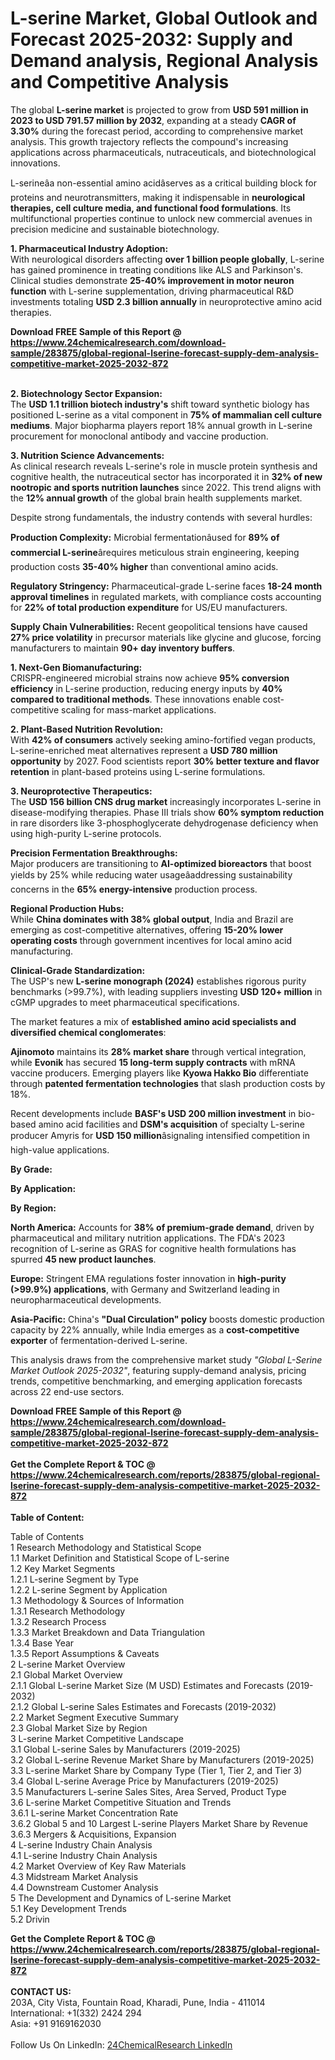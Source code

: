 <h1>L-serine Market, Global Outlook and Forecast 2025-2032: Supply and Demand analysis, Regional Analysis and Competitive Analysis</h1><p>The global <strong>L-serine market</strong> is projected to grow from <strong>USD 591 million in 2023 to USD 791.57 million by 2032</strong>, expanding at a steady <strong>CAGR of 3.30%</strong> during the forecast period, according to comprehensive market analysis. This growth trajectory reflects the compound's increasing applications across pharmaceuticals, nutraceuticals, and biotechnological innovations.</p><p>L-serineâa non-essential amino acidâserves as a critical building block for proteins and neurotransmitters, making it indispensable in <strong>neurological therapies, cell culture media, and functional food formulations</strong>. Its multifunctional properties continue to unlock new commercial avenues in precision medicine and sustainable biotechnology.</p><p><strong>1. Pharmaceutical Industry Adoption:</strong><br>
With neurological disorders affecting <strong>over 1 billion people globally</strong>, L-serine has gained prominence in treating conditions like ALS and Parkinson's. Clinical studies demonstrate <strong>25-40% improvement in motor neuron function</strong> with L-serine supplementation, driving pharmaceutical R&amp;D investments totaling <strong>USD 2.3 billion annually</strong> in neuroprotective amino acid therapies.</p><div><b>Download FREE Sample of this Report @ 
            <a href="https://www.24chemicalresearch.com/download-sample/283875/global-regional-lserine-forecast-supply-dem-analysis-competitive-market-2025-2032-872">
            https://www.24chemicalresearch.com/download-sample/283875/global-regional-lserine-forecast-supply-dem-analysis-competitive-market-2025-2032-872</a></b></div><br><p><strong>2. Biotechnology Sector Expansion:</strong><br>
The <strong>USD 1.1 trillion biotech industry's</strong> shift toward synthetic biology has positioned L-serine as a vital component in <strong>75% of mammalian cell culture mediums</strong>. Major biopharma players report 18% annual growth in L-serine procurement for monoclonal antibody and vaccine production.</p><p><strong>3. Nutrition Science Advancements:</strong><br>
As clinical research reveals L-serine's role in muscle protein synthesis and cognitive health, the nutraceutical sector has incorporated it in <strong>32% of new nootropic and sports nutrition launches</strong> since 2022. This trend aligns with the <strong>12% annual growth</strong> of the global brain health supplements market.</p><p>Despite strong fundamentals, the industry contends with several hurdles:</p><p><strong>Production Complexity:</strong> Microbial fermentationâused for <strong>89% of commercial L-serine</strong>ârequires meticulous strain engineering, keeping production costs <strong>35-40% higher</strong> than conventional amino acids.</p><p><strong>Regulatory Stringency:</strong> Pharmaceutical-grade L-serine faces <strong>18-24 month approval timelines</strong> in regulated markets, with compliance costs accounting for <strong>22% of total production expenditure</strong> for US/EU manufacturers.</p><p><strong>Supply Chain Vulnerabilities:</strong> Recent geopolitical tensions have caused <strong>27% price volatility</strong> in precursor materials like glycine and glucose, forcing manufacturers to maintain <strong>90+ day inventory buffers</strong>.</p><p><strong>1. Next-Gen Biomanufacturing:</strong><br>
CRISPR-engineered microbial strains now achieve <strong>95% conversion efficiency</strong> in L-serine production, reducing energy inputs by <strong>40% compared to traditional methods</strong>. These innovations enable cost-competitive scaling for mass-market applications.</p><p><strong>2. Plant-Based Nutrition Revolution:</strong><br>
With <strong>42% of consumers</strong> actively seeking amino-fortified vegan products, L-serine-enriched meat alternatives represent a <strong>USD 780 million opportunity</strong> by 2027. Food scientists report <strong>30% better texture and flavor retention</strong> in plant-based proteins using L-serine formulations.</p><p><strong>3. Neuroprotective Therapeutics:</strong><br>
The <strong>USD 156 billion CNS drug market</strong> increasingly incorporates L-serine in disease-modifying therapies. Phase III trials show <strong>60% symptom reduction</strong> in rare disorders like 3-phosphoglycerate dehydrogenase deficiency when using high-purity L-serine protocols.</p><p><strong>Precision Fermentation Breakthroughs:</strong><br>
	Major producers are transitioning to <strong>AI-optimized bioreactors</strong> that boost yields by 25% while reducing water usageâaddressing sustainability concerns in the <strong>65% energy-intensive</strong> production process.</p><p><strong>Regional Production Hubs:</strong><br>
	While <strong>China dominates with 38% global output</strong>, India and Brazil are emerging as cost-competitive alternatives, offering <strong>15-20% lower operating costs</strong> through government incentives for local amino acid manufacturing.</p><p><strong>Clinical-Grade Standardization:</strong><br>
	The USP's new <strong>L-serine monograph (2024)</strong> establishes rigorous purity benchmarks (&gt;99.7%), with leading suppliers investing <strong>USD 120+ million</strong> in cGMP upgrades to meet pharmaceutical specifications.</p><p>The market features a mix of <strong>established amino acid specialists and diversified chemical conglomerates</strong>:</p><p><strong>Ajinomoto</strong> maintains its <strong>28% market share</strong> through vertical integration, while <strong>Evonik</strong> has secured <strong>15 long-term supply contracts</strong> with mRNA vaccine producers. Emerging players like <strong>Kyowa Hakko Bio</strong> differentiate through <strong>patented fermentation technologies</strong> that slash production costs by 18%.</p><p>Recent developments include <strong>BASF's USD 200 million investment</strong> in bio-based amino acid facilities and <strong>DSM's acquisition</strong> of specialty L-serine producer Amyris for <strong>USD 150 million</strong>âsignaling intensified competition in high-value applications.</p><p><strong>By Grade:</strong></p><p><strong>By Application:</strong></p><p><strong>By Region:</strong></p><p><strong>North America:</strong> Accounts for <strong>38% of premium-grade demand</strong>, driven by pharmaceutical and military nutrition applications. The FDA's 2023 recognition of L-serine as GRAS for cognitive health formulations has spurred <strong>45 new product launches</strong>.</p><p><strong>Europe:</strong> Stringent EMA regulations foster innovation in <strong>high-purity (&gt;99.9%) applications</strong>, with Germany and Switzerland leading in neuropharmaceutical developments.</p><p><strong>Asia-Pacific:</strong> China's <strong>"Dual Circulation" policy</strong> boosts domestic production capacity by 22% annually, while India emerges as a <strong>cost-competitive exporter</strong> of fermentation-derived L-serine.</p><p>This analysis draws from the comprehensive market study <em>"Global L-Serine Market Outlook 2025-2032"</em>, featuring supply-demand analysis, pricing trends, competitive benchmarking, and emerging application forecasts across 22 end-use sectors.</p><div><b>Download FREE Sample of this Report @ 
            <a href="https://www.24chemicalresearch.com/download-sample/283875/global-regional-lserine-forecast-supply-dem-analysis-competitive-market-2025-2032-872">
            https://www.24chemicalresearch.com/download-sample/283875/global-regional-lserine-forecast-supply-dem-analysis-competitive-market-2025-2032-872</a></b></div><br><div><b>Get the Complete Report & TOC @ 
            <a href="https://www.24chemicalresearch.com/reports/283875/global-regional-lserine-forecast-supply-dem-analysis-competitive-market-2025-2032-872">
            https://www.24chemicalresearch.com/reports/283875/global-regional-lserine-forecast-supply-dem-analysis-competitive-market-2025-2032-872</a></b></div><br>
            <b>Table of Content:</b><p>Table of Contents<br />
1 Research Methodology and Statistical Scope<br />
1.1 Market Definition and Statistical Scope of L-serine<br />
1.2 Key Market Segments<br />
1.2.1 L-serine Segment by Type<br />
1.2.2 L-serine Segment by Application<br />
1.3 Methodology & Sources of Information<br />
1.3.1 Research Methodology<br />
1.3.2 Research Process<br />
1.3.3 Market Breakdown and Data Triangulation<br />
1.3.4 Base Year<br />
1.3.5 Report Assumptions & Caveats<br />
2 L-serine Market Overview<br />
2.1 Global Market Overview<br />
2.1.1 Global L-serine Market Size (M USD) Estimates and Forecasts (2019-2032)<br />
2.1.2 Global L-serine Sales Estimates and Forecasts (2019-2032)<br />
2.2 Market Segment Executive Summary<br />
2.3 Global Market Size by Region<br />
3 L-serine Market Competitive Landscape<br />
3.1 Global L-serine Sales by Manufacturers (2019-2025)<br />
3.2 Global L-serine Revenue Market Share by Manufacturers (2019-2025)<br />
3.3 L-serine Market Share by Company Type (Tier 1, Tier 2, and Tier 3)<br />
3.4 Global L-serine Average Price by Manufacturers (2019-2025)<br />
3.5 Manufacturers L-serine Sales Sites, Area Served, Product Type<br />
3.6 L-serine Market Competitive Situation and Trends<br />
3.6.1 L-serine Market Concentration Rate<br />
3.6.2 Global 5 and 10 Largest L-serine Players Market Share by Revenue<br />
3.6.3 Mergers & Acquisitions, Expansion<br />
4 L-serine Industry Chain Analysis<br />
4.1 L-serine Industry Chain Analysis<br />
4.2 Market Overview of Key Raw Materials<br />
4.3 Midstream Market Analysis<br />
4.4 Downstream Customer Analysis<br />
5 The Development and Dynamics of L-serine Market <br />
5.1 Key Development Trends<br />
5.2 Drivin</p><div><b>Get the Complete Report & TOC @ 
            <a href="https://www.24chemicalresearch.com/reports/283875/global-regional-lserine-forecast-supply-dem-analysis-competitive-market-2025-2032-872">
            https://www.24chemicalresearch.com/reports/283875/global-regional-lserine-forecast-supply-dem-analysis-competitive-market-2025-2032-872</a></b></div><br><b>CONTACT US:</b><br>
            203A, City Vista, Fountain Road, Kharadi, Pune, India - 411014<br>
            International: +1(332) 2424 294<br>
            Asia: +91 9169162030 <br><br>
            Follow Us On LinkedIn: <a href="https://www.linkedin.com/company/24chemicalresearch/">24ChemicalResearch LinkedIn</a>